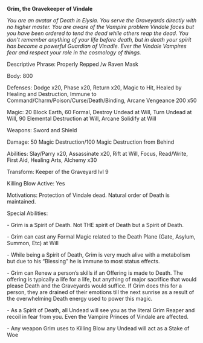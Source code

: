 **Grim, the Gravekeeper of Vindale**

*You are an avatar of Death in Elysia. You serve the Graveyards directly with no higher master. You are aware of the Vampire problem Vindale faces but you have been ordered to tend the dead while others reap the dead. You don’t remember anything of your life before death, but in death your spirit has become a powerful Guardian of Vinadle. Ever the Vindale Vampires fear and respect your role in the cosmology of things.*

Descriptive Phrase: Properly Repped /w Raven Mask

Body: 800

Defenses: Dodge x20, Phase x20, Return x20, Magic to Hit, Healed by Healing and Destruction, Immune to Command/Charm/Poison/Curse/Death/Binding, Arcane Vengeance 200 x50

Magic: 20 Block Earth, 60 Formal, Destroy Undead at Will, Turn Undead at Will, 90 Elemental Destruction at Will, Arcane Solidify at Will

Weapons: Sword and Shield

Damage: 50 Magic Destruction/100 Magic Destruction from Behind

Abilities: Slay/Parry x20, Assassinate x20, Rift at Will, Focus, Read/Write, First Aid, Healing Arts, Alchemy x30

Transform: Keeper of the Graveyard lvl 9

Killing Blow Active: Yes

Motivations: Protection of Vindale dead. Natural order of Death is maintained. 

Special Abilities: 

\-    Grim is a Spirit of Death. Not THE spirit of Death but a Spirit of Death.

\-    Grim can cast any Formal Magic related to the Death Plane (Gate, Asylum, Summon, Etc) at Will

\-    While being a Spirit of Death, Grim is very much alive with a metabolism but due to his “Blessing” he is immune to most status effects.

\-    Grim can Renew a person’s skills if an Offering is made to Death. The offering is typically a life for a life, but anything of major sacrifice that would please Death and the Graveyards would suffice. If Grim does this for a person, they are drained of their emotions till the next sunrise as a result of the overwhelming Death energy used to power this magic. 

\-    As a Spirit of Death, all Undead will see you as the literal Grim Reaper and recoil in fear from you. Even the Vampire Princes of Vindale are affected.

\-    Any weapon Grim uses to Killing Blow any Undead will act as a Stake of Woe

